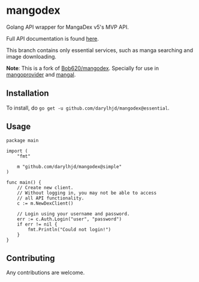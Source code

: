 # mangodex

Golang API wrapper for MangaDex v5's MVP API.

Full API documentation is found [here](https://api.mangadex.org/docs.html).

This branch contains only essential services, such as manga searching and image downloading.

**Note**: This is a fork of [Bob620/mangodex](https://github.com/Bob620/mangodex). Specially for use in [mangoprovider](https://github.com/luevano/mangoprovider) and [mangal](https://github.com/luevano/mangal).

## Installation

To install, do `go get -u github.com/darylhjd/mangodex@essential`.

## Usage

```golang
package main

import (
	"fmt"
	
	m "github.com/darylhjd/mangodex@simple"
)

func main() {
	// Create new client.
	// Without logging in, you may not be able to access 
	// all API functionality.
	c := m.NewDexClient()

	// Login using your username and password.
	err := c.Auth.Login("user", "password")
	if err != nil {
		fmt.Println("Could not login!")
	}
}
```

## Contributing

Any contributions are welcome.
